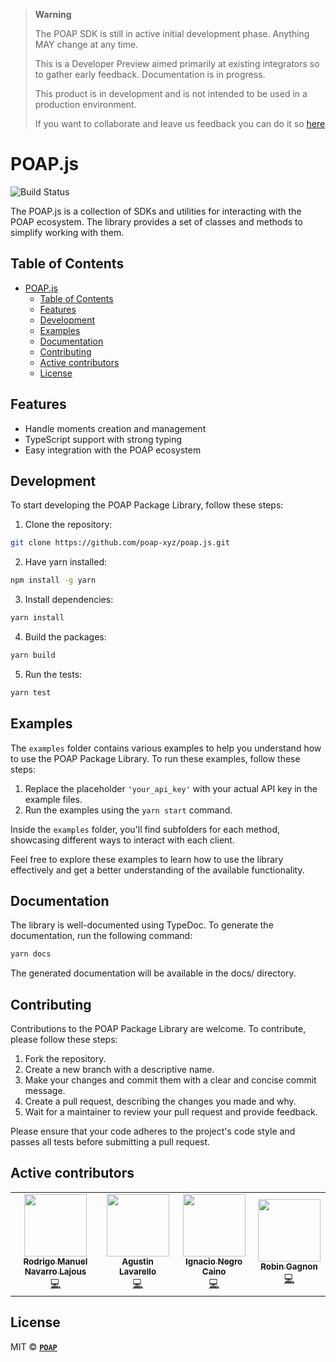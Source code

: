 > **Warning**
>
> The POAP SDK is still in active initial development phase. Anything MAY change at any time.
>
> This is a Developer Preview aimed primarily at existing integrators so to gather early feedback.
> Documentation is in progress.
>
> This product is in development and is not intended to be used in a production environment.
>
> If you want to collaborate and leave us feedback you can do it
> so [here](https://github.com/poap-xyz/poap.js/discussions/19)

# POAP.js

![Build Status](https://github.com/poap-xyz/poap.js/actions/workflows/npm_publish.yml/badge.svg)

The POAP.js is a collection of SDKs and utilities for interacting with the POAP ecosystem. The library provides a set of
classes and methods to simplify working with them.

## Table of Contents

- [POAP.js](#poapjs)
  - [Table of Contents](#table-of-contents)
  - [Features](#features)
  - [Development](#development)
  - [Examples](#examples)
  - [Documentation](#documentation)
  - [Contributing](#contributing)
  - [Active contributors](#active-contributors)
  - [License](#license)

## Features

- Handle moments creation and management
- TypeScript support with strong typing
- Easy integration with the POAP ecosystem

## Development

To start developing the POAP Package Library, follow these steps:

1. Clone the repository:

```bash
git clone https://github.com/poap-xyz/poap.js.git
```

2. Have yarn installed:

```bash
npm install -g yarn
```

3. Install dependencies:

```bash
yarn install
```

4. Build the packages:

```bash
yarn build
```

5. Run the tests:

```bash
yarn test
```

## Examples

The `examples` folder contains various examples to help you understand how to use the POAP Package Library. To run these
examples, follow these steps:

1. Replace the placeholder `'your_api_key'` with your actual API key in the example files.
2. Run the examples using the `yarn start` command.

Inside the `examples` folder, you'll find subfolders for each method, showcasing different ways to interact with each
client.

Feel free to explore these examples to learn how to use the library effectively and get a better understanding of the
available functionality.

## Documentation

The library is well-documented using TypeDoc. To generate the documentation, run the following command:

```bash
yarn docs
```

The generated documentation will be available in the docs/ directory.

## Contributing

Contributions to the POAP Package Library are welcome. To contribute, please follow these steps:

1. Fork the repository.
2. Create a new branch with a descriptive name.
3. Make your changes and commit them with a clear and concise commit message.
4. Create a pull request, describing the changes you made and why.
5. Wait for a maintainer to review your pull request and provide feedback.

Please ensure that your code adheres to the project's code style and passes all tests before submitting a pull request.

## Active contributors

<!-- ALL-CONTRIBUTORS-LIST:END -->
<!-- ALL-CONTRIBUTORS-LIST:START - Do not remove or modify this section -->
<!-- prettier-ignore-start -->
<!-- markdownlint-disable -->
<table>
  <tr>
    <td align="center">
      <a href="https://github.com/rlajous">
          <img src="https://avatars.githubusercontent.com/u/40175251?s=96&v=4" width="100px;" alt=""/>
          <br />
          <sub>
          <b>Rodrigo Manuel Navarro Lajous</b>
          </sub>
      </a>
      <br />
      <a href="#" title="Code">💻</a>
    </td>
    <td align="center">
        <a href="https://github.com/alavarello">
            <img src="https://avatars.githubusercontent.com/u/19600590?v=4" width="100px;" alt=""/>
            <br />
            <sub>
            <b>Agustin Lavarello</b>
            </sub>
        </a>
        <br />
        <a href="#" title="Code">💻</a>
    </td>
    <!-- <td align="center">
      <a href="https://github.com/jm42">
          <img src="https://avatars.githubusercontent.com/u/3297150?v=4" width="100px;" alt=""/>
          <br />
          <sub>
          <b>Juan</b>
          </sub>
      </a>
      <br />
      <a href="#" title="Code">💻</a>
    </td> -->
    <td align="center">
        <a href="https://github.com/nacho9900">
            <img src="https://avatars2.githubusercontent.com/u/20389479?v=4" width="100px;" alt=""/>
            <br />
            <sub>
            <b>Ignacio Negro Caino</b>
            </sub>
        </a>
        <br />
        <a href="#" title="Code">💻</a>
    </td>
    <td align="center">
        <a href="https://github.com/reobin">
            <img src="https://avatars.githubusercontent.com/u/5920450?v=4" width="100px;" alt=""/>
            <br />
            <sub>
            <b>Robin Gagnon</b>
            </sub>
        </a>
        <br />
        <a href="#" title="Code">💻</a>
    </td>
  </tr>
</table>

## License

MIT © **[`POAP`](https://poap.xyz)**
